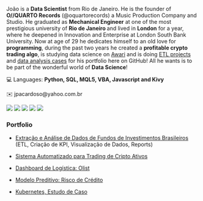 <p align="left"> 
  João is a <strong>Data Scientist</strong> from Rio de Janeiro. He is the founder of <strong>O//QUARTO Records</strong> (@oquartorecords) a Music Production Company and Studio. 
  He graduated as <strong>Mechanical Engineer</strong> at one of the most prestigious university of <strong>Rio de Janeiro </strong>
  and lived in <strong>London</strong> for a year, where he deepened in Innovation and Enterprise at London South Bank University. 
  Now at age of 29 he dedicates himself to an old love for <strong>programming</strong>, during the past two years he created a <strong>profitable crypto trading algo</strong>, is   studying data science on <a href="https://exame.com/pme/o-segredo-desta-startup-para-capacitar-profissionais-em-falta-no-mercado/">Awari</a> and is doing
  <a href="https://nbviewer.jupyter.org/github/joao-aguilera-c/ANALISE-FUNDOS-DE-INVESTIMENTOS/blob/main/ETL%20de%20dados%20de%20Fundos%20de%20Investimentos%20Brasileiros.ipynb">ETL projects</a> and <a href="https://www.linkedin.com/pulse/an%25C3%25A1lise-de-desempenho-fundos-investimento-brasileiros-jo%25C3%25A3o-aguilera">data analysis cases</a> for his portfolio here on GitHub! All he wants is to be part of the wonderful world of <strong>Data Science</strong>!
</p>

<p align="left">
  💻 Languages: <strong>Python, SQL, MQL5, VBA, Javascript and Kivy</strong>
</p>


<p align="left">
  ✉️ jpacardoso@yahoo.com.br
</p>

<p align="left">
  
  <a href="https://www.linkedin.com/in/joao-aguilera/" alt="Linkedin">
  <img src="https://img.shields.io/badge/-Linkedin-0e76a8?style=flat-square&logo=Linkedin&logoColor=white&link=https://www.linkedin.com/in/jo%C3%A3o-pedro-aguilera-cardoso-522287187/" /></a>

  <a href="https://wa.me/+5521990448584" alt="WhatsApp">
  <img src="https://img.shields.io/badge/-WhatsApp-25d366?style=flat-square&labelColor=25d366&logo=whatsapp&logoColor=white&link=https://wa.me/+5521990448584"/></a>

  <a href="hthttps://www.facebook.com/ojoao.aguilera" alt="Facebook">
  <img src="https://img.shields.io/badge/-Facebook-3b5998?style=flat-square&labelColor=3b5998&logo=facebook&logoColor=white&link=https://www.facebook.com/Jokacardoso"/></a>

  <a href="https://www.instagram.com/_joao_aguilera/" alt="Instagram">
  <img src="https://img.shields.io/badge/-Instagram-DF0174?style=flat-square&labelColor=DF0174&logo=instagram&logoColor=white&link=https://www.instagram.com/ojoao.aguilera/"/></a>

  <a href="mailto:manutencao.contas@gmail.com" alt="Gmail">
  <img src="https://img.shields.io/badge/-Gmail-FF0000?style=flat-square&labelColor=FF0000&logo=gmail&logoColor=white&link=mailto:manutencao.contas@gmail.com" /></a>  
</p>  

### Portfolio

* [Extração e Análise de Dados de Fundos de Investimentos Brasileiros](https://github.com/joao-aguilera-c/ANALISE-FUNDOS-DE-INVESTIMENTOS) (ETL,
Criação de KPI, Visualização de Dados, Reports)

* [Sistema Automatizado para Trading de Cripto Ativos](https://github.com/joao-aguilera-c/Binance-Algo-Trading-Bot)

* [Dashboard de Logística: Olist](https://github.com/joao-aguilera-c/Olist-Dashboard-Logistica)

* [Modelo Preditivo: Risco de Crédito](https://github.com/joao-aguilera-c/Modelo-Risco-de-Credito)

* [Kubernetes, Estudo de Caso](https://github.com/joao-aguilera-c/Kubernetes-estudo-de-caso)
